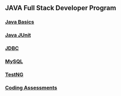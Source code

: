 ## JAVA Full Stack Developer Program

### [Java Basics](Java)
### [Java JUnit](Java-J-Unit)
### [JDBC](JDBC)
### [MySQL](MySQL)
### [TestNG](TestNG)
### [Coding Assessments](coding-assessments)